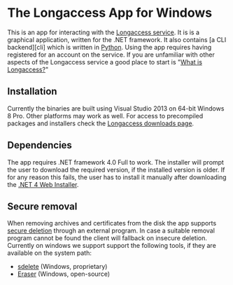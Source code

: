 The Longaccess App for Windows
==============================

This is an app for interacting with the [Longaccess service][la]. It is is a graphical application, written for the .NET framework. It also contains [a CLI backend][cli] which is written in [Python][py]. Using the app requires having registered for an account on the service. If you are unfamiliar with other aspects of the Longaccess service a good place to start is "[What is Longaccess?][]"

Installation
------------

Currently the binaries are built using Visual Studio 2013 on 64-bit Windows 8 Pro. Other platforms may work as well. For access to precompiled packages and installers check the [Longaccess downloads page][lad].

Dependencies
------------

The app requires .NET framework 4.0 Full to work. The installer will prompt the user to download the required version, if the installed version is older.
If for any reason this fails, the user has to install it manually after downloading the [.NET 4 Web Installer][].

Secure removal
--------------

When removing archives and certificates from the disk the app supports [secure deletion][sd] through an external program. In case a suitable removal program cannot be found the client will fallback on insecure deletion. Currently on windows we support support the following tools, if they are available on the system path:

* [sdelete][] (Windows, proprietary)
* [Eraser][] (Windows, open-source)

[la]: https://www.longaccess.com "the Longaccess website"
[lad]: https://downloads.longaccess.com "the Longaccess downloads page"
[py]: http://www.python.org "the python website"
[What is Longaccess?]: https://github.com/longaccess/longaccess-docs/blob/master/what_is_longaccess.md "what is Longaccess?"
[sd]: https://ssd.eff.org/tech/deletion "Secure deletion - EFF"
[sdelete]: http://technet.microsoft.com/en-us/sysinternals/bb897443.aspx "SDelete - Windows sysinternals"
[Eraser]: http://eraser.heidi.ie/ "Eraser"
[.NET 4 web installer]: http://www.microsoft.com/en-us/download/details.aspx?id=17851 ".NET 4 Web Installer"
